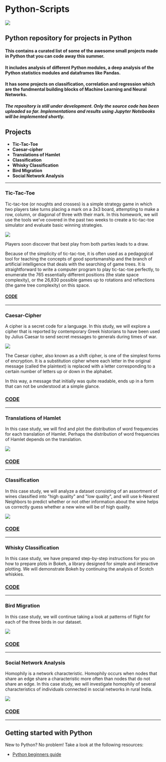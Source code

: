 # Python-Scripts



![](https://images7.alphacoders.com/679/679140.png)



## Python repository for projects in Python
 


#### This contains a curated list of some of the awesome small projects made in Python that you can code away this summer.
#### It includes analysis of different Python modules, a deep analysis of the Python statistics modules and dataframes like Pandas.
#### It has some projects on classification, correlation and regression which are the fundmental building blocks of Machine Learning and Neural Networks.

##### The repository is still under development. Only the source code has been uploaded so far. Implementations and results using Jupyter Notebooks will be implemented shortly.

## Projects

* **Tic-Tac-Toe**
* **Caesar-cipher**
* **Translations of Hamlet**
* **Classification**
* **Whisky Classification**
* **Bird Migration**
* **Social Network Analysis**

----------------------------------


### Tic-Tac-Toe

Tic-tac-toe (or noughts and crosses) is a simple strategy game in which two players take turns placing a mark on a 3x3 board, attempting to make a row, column, or diagonal of three with their mark. In this homework, we will use the tools we've covered in the past two weeks to create a tic-tac-toe simulator and evaluate basic winning strategies.

![](https://upload.wikimedia.org/wikipedia/commons/8/8e/TicTacToe-6549127nnXOp.gif)

Players soon discover that best play from both parties leads to a draw. 

Because of the simplicity of tic-tac-toe, it is often used as a pedagogical tool for teaching the concepts of good sportsmanship and the branch of artificial intelligence that deals with the searching of game trees. It is straightforward to write a computer program to play tic-tac-toe perfectly, to enumerate the 765 essentially different positions (the state space complexity), or the 26,830 possible games up to rotations and reflections (the game tree complexity) on this space.

#### [CODE](https://github.com/prateekiiest/Code-Sleep-Python/blob/master/tic-tac-toe.py)

-----------------------------------

### Caesar-Cipher

A cipher is a secret code for a language. In this study, we will explore a cipher that is reported by contemporary Greek historians to have been used by Julius Caesar to send secret messages to generals during times of war.

![](http://thelivingpearl.com/files/2013/06/wpid-Ciphrdsk-2013-06-3-12-17.gif)

The Caesar cipher, also known as a shift cipher, is one of the simplest forms of encryption. It is a substitution cipher where each letter in the original message (called the plaintext) is replaced with a letter corresponding to a certain number of letters up or down in the alphabet.

In this way, a message that initially was quite readable, ends up in a form that can not be understood at a simple glance.

### [CODE](https://github.com/prateekiiest/Code-Sleep-Python/blob/master/Caesar-cipher.py)

------------------------------------------------

### Translations of Hamlet

In this case study, we will find and plot the distribution of word frequencies for each translation of Hamlet. Perhaps the distribution of word frequencies of Hamlet depends on the translation.

![](http://www.aboutlanguageschools.com/images/language-translations.jpg)

### [CODE](https://github.com/prateekiiest/Code-Sleep-Python/blob/master/translation_hamlet.py)

-----------------------------------------------------



### Classification

In this case study, we will analyze a dataset consisting of an assortment of wines classified into "high quality" and "low quality", and will use k-Nearest Neighbors to predict whether or not other information about the wine helps us correctly guess whether a new wine will be of high quality.

![](http://homepages.inf.ed.ac.uk/rbf/HIPR2/classb.gif)

### [CODE](https://github.com/prateekiiest/Code-Sleep-Python/blob/master/Classification.py)

----------------------------------------------


### Whisky Classification

In this case study, we have prepared step-by-step instructions for you on how to prepare plots in Bokeh, a library designed for simple and interactive plotting. We will demonstrate Bokeh by continuing the analysis of Scotch whiskies.

### [CODE](https://github.com/prateekiiest/Code-Sleep-Python/blob/master/whisky_classification.py)

---------------------------------------------------


### Bird Migration

In this case study, we will continue taking a look at patterns of flight for each of the three birds in our dataset.

![](https://upload.wikimedia.org/wikipedia/commons/thumb/a/a3/BrantaLeucopsisMigration.jpg/300px-BrantaLeucopsisMigration.jpg)

### [CODE](https://github.com/prateekiiest/Code-Sleep-Python/blob/master/Bird_migration.py)

-------------------------------------------------


### Social Network Analysis 
Homophily is a network characteristic. Homophily occurs when nodes that share an edge share a characteristic more often than nodes that do not share an edge. In this case study, we will investigate homophily of several characteristics of individuals connected in social networks in rural India.

![](https://images.pond5.com/social-media-animation-after-effect-046838541_iconm.jpeg)

### [CODE](https://github.com/prateekiiest/Code-Sleep-Python/blob/master/social_network.py)

----------------------------------------------------

## Getting started with Python
New to Python? No problem! Take a look at the following resources:

- [Python beginners guide](https://wiki.python.org/moin/BeginnersGuide)
